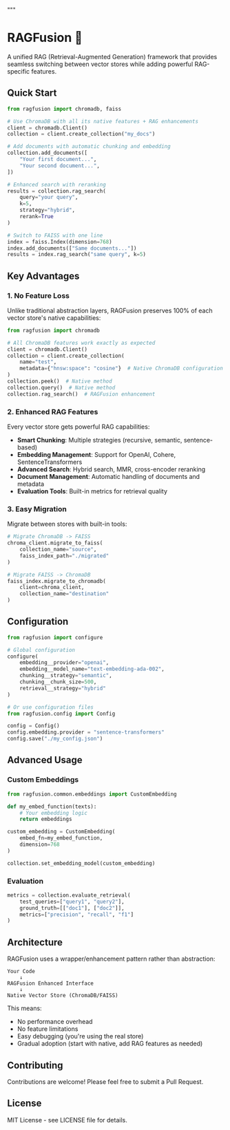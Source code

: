 
"""
# RAGFusion 🚀

A unified RAG (Retrieval-Augmented Generation) framework that provides seamless switching between vector stores while adding powerful RAG-specific features.


## Quick Start

```python
from ragfusion import chromadb, faiss

# Use ChromaDB with all its native features + RAG enhancements
client = chromadb.Client()
collection = client.create_collection("my_docs")

# Add documents with automatic chunking and embedding
collection.add_documents([
    "Your first document...",
    "Your second document...",
])

# Enhanced search with reranking
results = collection.rag_search(
    query="your query",
    k=5,
    strategy="hybrid",
    rerank=True
)

# Switch to FAISS with one line
index = faiss.Index(dimension=768)
index.add_documents(["Same documents..."])
results = index.rag_search("same query", k=5)
```

## Key Advantages

### 1. No Feature Loss
Unlike traditional abstraction layers, RAGFusion preserves 100% of each vector store's native capabilities:

```python
from ragfusion import chromadb

# All ChromaDB features work exactly as expected
client = chromadb.Client()
collection = client.create_collection(
    name="test",
    metadata={"hnsw:space": "cosine"}  # Native ChromaDB configuration
)
collection.peek()  # Native method
collection.query()  # Native method
collection.rag_search()  # RAGFusion enhancement
```

### 2. Enhanced RAG Features

Every vector store gets powerful RAG capabilities:

- **Smart Chunking**: Multiple strategies (recursive, semantic, sentence-based)
- **Embedding Management**: Support for OpenAI, Cohere, SentenceTransformers
- **Advanced Search**: Hybrid search, MMR, cross-encoder reranking
- **Document Management**: Automatic handling of documents and metadata
- **Evaluation Tools**: Built-in metrics for retrieval quality

### 3. Easy Migration

Migrate between stores with built-in tools:

```python
# Migrate ChromaDB -> FAISS
chroma_client.migrate_to_faiss(
    collection_name="source",
    faiss_index_path="./migrated"
)

# Migrate FAISS -> ChromaDB
faiss_index.migrate_to_chromadb(
    client=chroma_client,
    collection_name="destination"
)
```

## Configuration

```python
from ragfusion import configure

# Global configuration
configure(
    embedding__provider="openai",
    embedding__model_name="text-embedding-ada-002",
    chunking__strategy="semantic",
    chunking__chunk_size=500,
    retrieval__strategy="hybrid"
)

# Or use configuration files
from ragfusion.config import Config

config = Config()
config.embedding.provider = "sentence-transformers"
config.save("./my_config.json")
```

## Advanced Usage

### Custom Embeddings

```python
from ragfusion.common.embeddings import CustomEmbedding

def my_embed_function(texts):
    # Your embedding logic
    return embeddings

custom_embedding = CustomEmbedding(
    embed_fn=my_embed_function,
    dimension=768
)

collection.set_embedding_model(custom_embedding)
```

### Evaluation

```python
metrics = collection.evaluate_retrieval(
    test_queries=["query1", "query2"],
    ground_truth=[["doc1"], ["doc2"]],
    metrics=["precision", "recall", "f1"]
)
```

## Architecture

RAGFusion uses a wrapper/enhancement pattern rather than abstraction:

```
Your Code
    ↓
RAGFusion Enhanced Interface
    ↓
Native Vector Store (ChromaDB/FAISS)
```

This means:
- No performance overhead
- No feature limitations
- Easy debugging (you're using the real store)
- Gradual adoption (start with native, add RAG features as needed)

## Contributing

Contributions are welcome! Please feel free to submit a Pull Request.

## License

MIT License - see LICENSE file for details.

